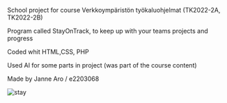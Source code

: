 School project for course Verkkoympäristön työkaluohjelmat (TK2022-2A, TK2022-2B)

Program called StayOnTrack, to keep up with your teams projects and progress

Coded whit HTML,CSS, PHP

Used AI for some parts in project (was part of the course content)

Made by Janne Aro / e2203068



![stay](https://github.com/jakobssons/stayontrack/assets/119114757/8188ea4f-244a-4c59-a24b-27b0ae2e9bac)
